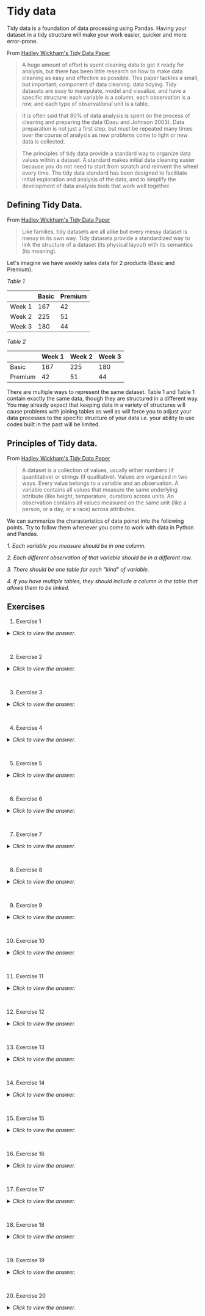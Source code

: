 # Tidy data

Tidy data is a foundation of data processing using Pandas. Having your dataset in a tidy structure will make your work easier, quicker and more error-prone.

From [Hadley Wickham's Tidy Data Paper](http://vita.had.co.nz/papers/tidy-data.html)

>A huge amount of effort is spent cleaning data to get it ready for analysis, but there has been little research on how to make data cleaning as easy and effective as possible. This paper tackles a small, but important, component of data cleaning: data tidying.
Tidy datasets are easy to manipulate, model and visualize, and have a specific structure: each variable is a column, each observation is a row, and each type of observational unit is a table.

>It is often said that 80% of data analysis is spent on the process of cleaning and preparing the data (Dasu and Johnson 2003). Data preparation is not just a first step, but must be repeated many times over the course of analysis as new problems come to light or new data is collected. 

>The principles of tidy data provide a standard way to organize data values within a dataset. A standard makes initial data cleaning easier because you do not need to start from scratch and reinvent the wheel every time. The tidy data standard has been designed to facilitate initial exploration and analysis of the data, and to simplify the development of data analysis tools that work well together.

## Defining Tidy Data.

From [Hadley Wickham's Tidy Data Paper](http://vita.had.co.nz/papers/tidy-data.html)

> Like families, tidy datasets are all alike but every messy dataset is messy in its own way. Tidy datasets provide a standardized way to link the structure of a dataset (its physical layout) with its semantics (its meaning).

Let's imagine we have weekly sales data for 2 products (Basic and Premium).

<i>Table 1</i>

|   | Basic | Premium |
| ------------- | ------------- | ------------- |
| Week 1  | 167  | 42  |
| Week 2  | 225  | 51  |
| Week 3  | 180  | 44  |

<i>Table 2</i>

|   | Week 1 | Week 2 | Week 3 |
| ------------- | ------------- | ------------- | ------------- |
| Basic  | 167  | 225  | 180  |
| Premium  | 42  | 51  | 44  |

There are multiple ways to represent the same dataset. Table 1 and Table 1 contain exactly the same data, though they are structured in a different way. You may already expect that keeping data in a variety of structures will cause problems with joining tables as well as will force you to adjust your data processes to the specific structure of your data i.e. your ability to use codes built in the past will be limited.

## Principles of Tidy data.

From [Hadley Wickham's Tidy Data Paper](http://vita.had.co.nz/papers/tidy-data.html)

> A dataset is a collection of values, usually either numbers (if quantitative) or strings (if qualitative). Values are organized in two ways. Every value belongs to a variable and an observation. A variable contains all values that measure the same underlying attribute (like height, temperature, duration) across units. An observation contains all values measured on the same unit (like a person, or a day, or a race) across attributes.

We can summarize the charasteristics of data poinst into the following points. Try to follow them whenever you come to work with data in Python and Pandas.

<i>1. Each variable you measure should be in one column.</i><p>
<i>2. Each different observation of that variable should be in a different row.</i><p>
<i>3. There should be one table for each "kind" of variable.</i><p>
<i>4. If you have multiple tables, they should include a column in the table that allows them to be linked.</i><p>

## Exercises

1) Exercise 1
<details><summary><i>Click to view the answer.</i></summary>
<p>

```python
code
```

</p>
</details>
<p>&nbsp;</p>

2) Exercise 2
<details><summary><i>Click to view the answer.</i></summary>
<p>

```python
code
```

</p>
</details>
<p>&nbsp;</p>

3) Exercise 3
<details><summary><i>Click to view the answer.</i></summary>
<p>

```python
code
```

</p>
</details>
<p>&nbsp;</p>

4) Exercise 4
<details><summary><i>Click to view the answer.</i></summary>
<p>

```python
code
```

</p>
</details>
<p>&nbsp;</p>

5) Exercise 5
<details><summary><i>Click to view the answer.</i></summary>
<p>

```python
code
```

</p>
</details>
<p>&nbsp;</p>

6) Exercise 6
<details><summary><i>Click to view the answer.</i></summary>
<p>

```python
code
```

</p>
</details>
<p>&nbsp;</p>

7) Exercise 7
<details><summary><i>Click to view the answer.</i></summary>
<p>

```python
code
```

</p>
</details>
<p>&nbsp;</p>

8) Exercise 8
<details><summary><i>Click to view the answer.</i></summary>
<p>

```python
code
```

</p>
</details>
<p>&nbsp;</p>

9) Exercise 9
<details><summary><i>Click to view the answer.</i></summary>
<p>

```python
code
```

</p>
</details>
<p>&nbsp;</p>

10) Exercise 10
<details><summary><i>Click to view the answer.</i></summary>
<p>

```python
code
```

</p>
</details>
<p>&nbsp;</p>

11) Exercise 11
<details><summary><i>Click to view the answer.</i></summary>
<p>

```python
code
```

</p>
</details>
<p>&nbsp;</p>

12) Exercise 12
<details><summary><i>Click to view the answer.</i></summary>
<p>

```python
code
```

</p>
</details>
<p>&nbsp;</p>

13) Exercise 13
<details><summary><i>Click to view the answer.</i></summary>
<p>

```python
code
```

</p>
</details>
<p>&nbsp;</p>

14) Exercise 14
<details><summary><i>Click to view the answer.</i></summary>
<p>

```python
code
```

</p>
</details>
<p>&nbsp;</p>

15) Exercise 15
<details><summary><i>Click to view the answer.</i></summary>
<p>

```python
code
```

</p>
</details>
<p>&nbsp;</p>

16) Exercise 16
<details><summary><i>Click to view the answer.</i></summary>
<p>

```python
code
```

</p>
</details>
<p>&nbsp;</p>

17) Exercise 17
<details><summary><i>Click to view the answer.</i></summary>
<p>

```python
code
```

</p>
</details>
<p>&nbsp;</p>

18) Exercise 18
<details><summary><i>Click to view the answer.</i></summary>
<p>

```python
code
```

</p>
</details>
<p>&nbsp;</p>

19) Exercise 19
<details><summary><i>Click to view the answer.</i></summary>
<p>

```python
code
```

</p>
</details>
<p>&nbsp;</p>

20) Exercise 20
<details><summary><i>Click to view the answer.</i></summary>
<p>

```python
code
```

</p>
</details>
<p>&nbsp;</p>

